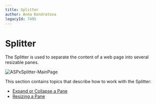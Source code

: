 ```yaml
---
title: Splitter
author: Anna Kondratova
legacyId: 7495
---
```

# Splitter
The Splitter is used to separate the content of a web page into several resizable panes.

![ASPxSplitter-MainPage](../images/img11164.png)

This section contains topics that describe how to work with the Splitter:

* [Expand or Collapse a Pane](splitter/expand-or-collapse-a-pane.md)
* [Resizing a Pane](splitter/resizing-a-pane.md)